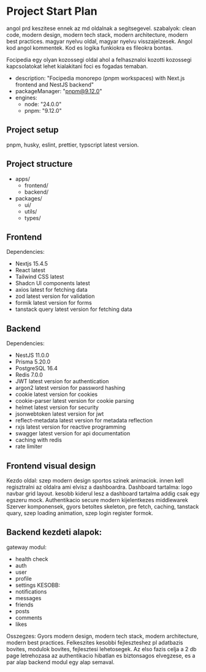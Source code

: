 # Project Start Plan

angol prd keszitese ennek az md oldalnak a segitsegevel.
szabalyok:
clean code, modern design, modern tech stack, modern architecture, modern best practices.
magyar nyelvu oldal, magyar nyelvu visszajelzesek. Angol kod angol kommentek.
Kod es logika funkiokra es fileokra bontas.

Focipedia egy olyan kozossegi oldal ahol a felhasznaloi kozotti kozossegi kapcsolatokat lehet kialakitani foci es fogadas temaban.

- description: "Focipedia monorepo (pnpm workspaces) with Next.js frontend and NestJS backend"
- packageManager: "pnpm@9.12.0"
- engines:
  - node: "24.0.0"
  - pnpm: "9.12.0"

## Project setup

pnpm, husky, eslint, prettier, typscript latest version.

## Project structure

- apps/
  - frontend/
  - backend/
- packages/
  - ui/
  - utils/
  - types/

## Frontend

Dependencies:

- Nextjs 15.4.5
- React latest
- Tailwind CSS latest
- Shadcn UI components latest
- axios latest for fetching data
- zod latest version for validation
- formik latest version for forms
- tanstack query latest version for fetching data

## Backend

Dependencies:

- NestJS 11.0.0
- Prisma 5.20.0
- PostgreSQL 16.4
- Redis 7.0.0
- JWT latest version for authentication
- argon2 latest version for password hashing
- cookie latest version for cookies
- cookie-parser latest version for cookie parsing
- helmet latest version for security
- jsonwebtoken latest version for jwt
- reflect-metadata latest version for metadata reflection
- rxjs latest version for reactive programming
- swagger latest version for api documentation
- caching with redis
- rate limiter

## Frontend visual design

Kezdo oldal: szep modern design sportos szinek animaciok. innen kell regisztralni az oldalra ami elvisz a dashboardra.
Dashboard tartalma: logo navbar grid layout. kesobb kiderul lesz a dashboard tartalma addig csak egy egszeru mock.
Authentikacio secure modern kijelentkezes middlewarek
Szerver komponensek, gyors betoltes skeleton, pre fetch, caching, tanstack quary, szep loading animation, szep login register formok.

## Backend kezdeti alapok:

gateway modul:

- health check
- auth
- user
- profile
- settings
  KESOBB:
- notifications
- messages
- friends
- posts
- comments
- likes

Osszegzes:
Gyors modern design, modern tech stack, modern architecture, modern best practices.
Felkeszites kesobbi fejleszteshez pl adatbazis bovites, modulok bovites, fejlesztesi lehetosegek.
Az elso fazis celja a 2 db page letrehozasa az authentikacio hibatlan es biztonsagos elvegzese, es a par alap backend modul egy alap semaval.

